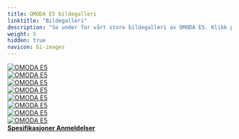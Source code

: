 ```yaml
---
title: OMODA E5 bildegalleri
linktitle: "Bildegalleri"
description: "Se under for vårt store bildegalleri av OMODA E5. Klikk på bildene for høyoppløselige versjoner."
weight: 5
hidden: true
navicon: bi-images
---
```

<!-- markdownlint-disable MD033 -->
<div class="row" id ="my-gallery">
	<div class="pswp-grid-item col-6 col-md-4">
		<a href="https://media.evkx.net/multimedia/models/omoda/e5/e5/chargeport_1.jpg"
data-pswp-src="https://media.evkx.net/multimedia/models/omoda/e5/e5/chargeport_1.jpg"
data-pswp-width="1920"
data-pswp-height="1280" 
target="_blank">
			<img src="https://media.evkx.net/multimedia/models/omoda/e5/e5/chargeport_1_xst.jpg" alt="OMODA E5" class="img-fluid " />
		</a>
	</div>
	<div class="pswp-grid-item col-6 col-md-4">
		<a href="https://media.evkx.net/multimedia/models/omoda/e5/e5/exterior_1.jpg"
data-pswp-src="https://media.evkx.net/multimedia/models/omoda/e5/e5/exterior_1.jpg"
data-pswp-width="1250"
data-pswp-height="703" 
target="_blank">
			<img src="https://media.evkx.net/multimedia/models/omoda/e5/e5/exterior_1_xst.jpg" alt="OMODA E5" class="img-fluid " />
		</a>
	</div>
	<div class="pswp-grid-item col-6 col-md-4">
		<a href="https://media.evkx.net/multimedia/models/omoda/e5/e5/frontseats_1.jpg"
data-pswp-src="https://media.evkx.net/multimedia/models/omoda/e5/e5/frontseats_1.jpg"
data-pswp-width="1200"
data-pswp-height="675" 
target="_blank">
			<img src="https://media.evkx.net/multimedia/models/omoda/e5/e5/frontseats_1_xst.jpg" alt="OMODA E5" class="img-fluid " />
		</a>
	</div>
	<div class="pswp-grid-item col-6 col-md-4">
		<a href="https://media.evkx.net/multimedia/models/omoda/e5/e5/main_1.jpg"
data-pswp-src="https://media.evkx.net/multimedia/models/omoda/e5/e5/main_1.jpg"
data-pswp-width="1920"
data-pswp-height="1080" 
target="_blank">
			<img src="https://media.evkx.net/multimedia/models/omoda/e5/e5/main_1_xst.jpg" alt="OMODA E5" class="img-fluid " />
		</a>
	</div>
	<div class="pswp-grid-item col-6 col-md-4">
		<a href="https://media.evkx.net/multimedia/models/omoda/e5/e5/rearlights_1.jpg"
data-pswp-src="https://media.evkx.net/multimedia/models/omoda/e5/e5/rearlights_1.jpg"
data-pswp-width="1200"
data-pswp-height="675" 
target="_blank">
			<img src="https://media.evkx.net/multimedia/models/omoda/e5/e5/rearlights_1_xst.jpg" alt="OMODA E5" class="img-fluid " />
		</a>
	</div>
	<div class="pswp-grid-item col-6 col-md-4">
		<a href="https://media.evkx.net/multimedia/models/omoda/e5/e5/roof_1.jpg"
data-pswp-src="https://media.evkx.net/multimedia/models/omoda/e5/e5/roof_1.jpg"
data-pswp-width="1200"
data-pswp-height="800" 
target="_blank">
			<img src="https://media.evkx.net/multimedia/models/omoda/e5/e5/roof_1_xst.jpg" alt="OMODA E5" class="img-fluid " />
		</a>
	</div>
	<div class="pswp-grid-item col-6 col-md-4">
		<a href="https://media.evkx.net/multimedia/models/omoda/e5/e5/screens_1.jpg"
data-pswp-src="https://media.evkx.net/multimedia/models/omoda/e5/e5/screens_1.jpg"
data-pswp-width="1920"
data-pswp-height="1280" 
target="_blank">
			<img src="https://media.evkx.net/multimedia/models/omoda/e5/e5/screens_1_xst.jpg" alt="OMODA E5" class="img-fluid " />
		</a>
	</div>
	<div class="pswp-grid-item col-6 col-md-4">
		<a href="https://media.evkx.net/multimedia/models/omoda/e5/e5/screens_2.jpg"
data-pswp-src="https://media.evkx.net/multimedia/models/omoda/e5/e5/screens_2.jpg"
data-pswp-width="1200"
data-pswp-height="675" 
target="_blank">
			<img src="https://media.evkx.net/multimedia/models/omoda/e5/e5/screens_2_xst.jpg" alt="OMODA E5" class="img-fluid " />
		</a>
	</div>
</div>
<script type="module">
  import PhotoSwipeLightbox from '/js/photoswipe-lightbox.esm.js';
    const lightbox = new PhotoSwipeLightbox({
       gallery: '#my-gallery',
        children: 'a',
        pswpModule: () => import('/js/photoswipe.esm.js')
    });
lightbox.init();
</script>
<div class="mt-3 mb-3">
<a href="../specifications/" class="text-decoration-none text-black">
<strong><i class="bi-arrow-left"></i> Spesifikasjoner </strong>
</a>
<a href="../reviews/" class="text-decoration-none text-black float-end">
<strong>Anmeldelser <i class="bi-arrow-right"></i></strong>
</a>
</div>
